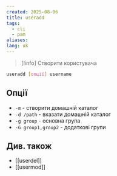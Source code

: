 ```yaml
---
created: 2025-08-06
title: useradd
tags:
  - cli
  - pam
aliases: 
lang: uk
---
```


> [!info] Створити користувача

```bash
useradd [опції] username
```

## Опції

- `-m` - створити домашній каталог
- `-d /path` - вказати домашній каталог
- `-g group` - основна група
- `-G group1,group2` - додаткові групи

## Див. також

- [[userdel]]
- [[usermod]]